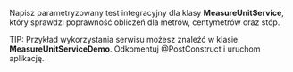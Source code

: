 Napisz parametryzowany test integracyjny dla klasy **MeasureUnitService**, który sprawdzi poprawność obliczeń dla
metrów, centymetrów oraz stóp.

TIP: Przykład wykorzystania serwisu możesz znaleźć w klasie **MeasureUnitServiceDemo**. Odkomentuj @PostConstruct i
uruchom aplikację. 
